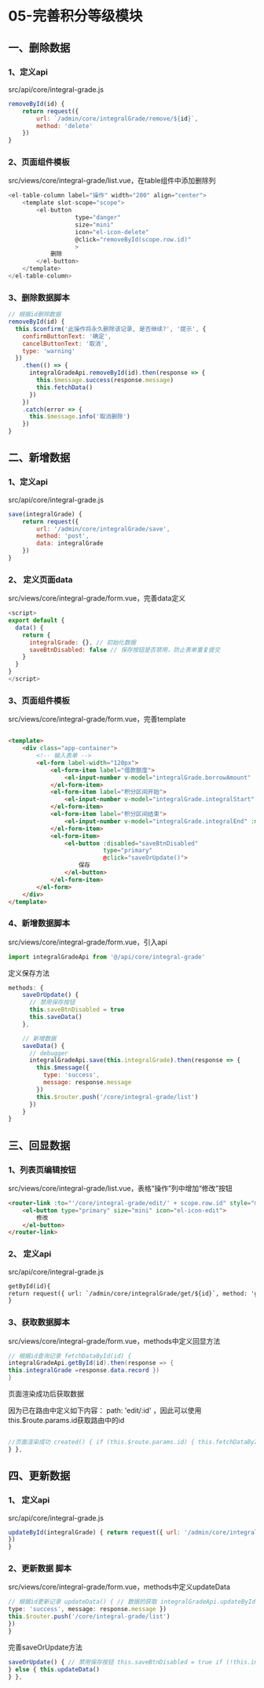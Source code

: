 # 05-完善积分等级模块

## 一、删除数据

### 1、定义api

src/api/core/integral-grade.js

```js
removeById(id) {
    return request({
        url: `/admin/core/integralGrade/remove/${id}`,
        method: 'delete'
    })
}
```

### 2、页面组件模板

src/views/core/integral-grade/list.vue，在table组件中添加删除列

```js
<el-table-column label="操作" width="200" align="center">
    <template slot-scope="scope">
        <el-button
                   type="danger"
                   size="mini"
                   icon="el-icon-delete"
                   @click="removeById(scope.row.id)"
                   >
            删除
        </el-button>
    </template>
</el-table-column>
```

### 3、删除数据脚本

```js
// 根据id删除数据
removeById(id) {
  this.$confirm('此操作将永久删除该记录, 是否继续?', '提示', {
    confirmButtonText: '确定',
    cancelButtonText: '取消',
    type: 'warning'
  })
    .then(() => {
      integralGradeApi.removeById(id).then(response => {
        this.$message.success(response.message)
        this.fetchData()
      })
    })
    .catch(error => {
      this.$message.info('取消删除')
    })
}
```

## 二、新增数据

### 1、定义api

src/api/core/integral-grade.js

```js
save(integralGrade) {
    return request({
        url: '/admin/core/integralGrade/save',
        method: 'post',
        data: integralGrade
    })
}
```

### 2、 定义页面data

src/views/core/integral-grade/form.vue，完善data定义

```js
<script>
export default {
  data() {
    return {
      integralGrade: {}, // 初始化数据
      saveBtnDisabled: false // 保存按钮是否禁用，防止表单重复提交
    }
  }
}
</script>
```

### 3、页面组件模板

src/views/core/integral-grade/form.vue，完善template

```html

<template>
    <div class="app-container">
        <!-- 输入表单 -->
        <el-form label-width="120px">
            <el-form-item label="借款额度">
                <el-input-number v-model="integralGrade.borrowAmount" :min="0"/>
            </el-form-item>
            <el-form-item label="积分区间开始">
                <el-input-number v-model="integralGrade.integralStart" :min="0"/>
            </el-form-item>
            <el-form-item label="积分区间结束">
                <el-input-number v-model="integralGrade.integralEnd" :min="0"/>
            </el-form-item>
            <el-form-item>
                <el-button :disabled="saveBtnDisabled"
                           type="primary"
                           @click="saveOrUpdate()">
                    保存
                </el-button>
            </el-form-item>
        </el-form>
    </div>
</template>
```

### 4、新增数据脚本

src/views/core/integral-grade/form.vue，引入api

```js
import integralGradeApi from '@/api/core/integral-grade'
```

定义保存方法

```js
methods: {
    saveOrUpdate() {
      // 禁用保存按钮
      this.saveBtnDisabled = true
      this.saveData()
    },

    // 新增数据
    saveData() {
      // debugger
      integralGradeApi.save(this.integralGrade).then(response => {
        this.$message({
          type: 'success',
          message: response.message
        })
        this.$router.push('/core/integral-grade/list')
      })
    }
}
```

## 三、回显数据

### 1、列表页编辑按钮

src/views/core/integral-grade/list.vue，表格“操作”列中增加“修改”按钮

```html
<router-link :to="'/core/integral-grade/edit/' + scope.row.id" style="margin-right:5px;">
    <el-button type="primary" size="mini" icon="el-icon-edit">
        修改
    </el-button>
</router-link>
```

### 2、 定义api

src/api/core/integral-grade.js

```html
getById(id){
return request({ url: `/admin/core/integralGrade/get/${id}`, method: 'get' })
}
```

### 3、获取数据脚本

src/views/core/integral-grade/form.vue，methods中定义回显方法

```java
// 根据id查询记录 fetchDataById(id) {
integralGradeApi.getById(id).then(response => { 
this.integralGrade =response.data.record })
}
```

页面渲染成功后获取数据

因为已在路由中定义如下内容： path: 'edit/:id' ，因此可以使用 this.$route.params.id获取路由中的id

```js

//页面渲染成功 created() { if (this.$route.params.id) { this.fetchDataById(this.$route.params.id)
} },
```

## 四、更新数据

### 1、 定义api

src/api/core/integral-grade.js

```js
updateById(integralGrade) { return request({ url: '/admin/core/integralGrade/update', method: 'put', data: integralGrade
})
}
```

### 2、更新数据 脚本

src/views/core/integral-grade/form.vue，methods中定义updateData

```js
// 根据id更新记录 updateData() { // 数据的获取 integralGradeApi.updateById(this.integralGrade).then(response => { this.$message({
type: 'success', message: response.message })
this.$router.push('/core/integral-grade/list')
})
}
```

完善saveOrUpdate方法

```js
saveOrUpdate() { // 禁用保存按钮 this.saveBtnDisabled = true if (!this.integralGrade.id) { this.saveData()
} else { this.updateData()
} },
```


